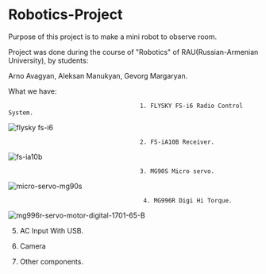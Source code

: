# Robotics-Project

Purpose of this project is to make a mini robot to observe room.

Project was done during the course of "Robotics" of RAU(Russian-Armenian University),  by students: 

Arno Avagyan,  Aleksan Manukyan,  Gevorg Margaryan.

What we have:


                                         1. FLYSKY FS-i6 Radio Control System.


![flysky fs-i6](https://user-images.githubusercontent.com/74950052/235345567-6c6b42f7-f941-4b2a-b082-28b2740b90fa.jpg)



                                         2. FS-iA10B Receiver.


![fs-ia10b](https://user-images.githubusercontent.com/74950052/235345628-38e72c46-df6f-4497-b73d-82d6d61da62b.jpg)



                                         3. MG90S Micro servo.


![micro-servo-mg90s](https://user-images.githubusercontent.com/74950052/235345664-8c451496-b9f6-4106-b4eb-b8cba414811f.jpg)



                                          4. MG996R Digi Hi Torque.


![mg996r-servo-motor-digital-1701-65-B](https://user-images.githubusercontent.com/74950052/235345678-f85c9559-4d7f-4b61-ac9f-bab6ea046926.jpg)


5. AC Input With USB.

6. Camera

7. Other components.
